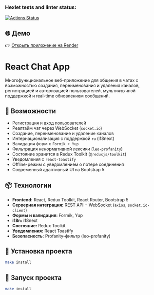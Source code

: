 ### Hexlet tests and linter status:
[![Actions Status](https://github.com/GlebZhigulev/frontend-project-12/actions/workflows/hexlet-check.yml/badge.svg)](https://github.com/GlebZhigulev/frontend-project-12/actions)

## 🌐 Демо

👉 [Открыть приложение на Render](https://frontend-project-12-xkg6.onrender.com)

# React Chat App

Многофункциональное веб-приложение для общения в чатах с возможностью создания, переименования и удаления каналов, регистрацией и авторизацией пользователей, мультиязычной поддержкой и real-time обновлением сообщений.

## 🚀 Возможности

- Регистрация и вход пользователей
- Реалтайм чат через WebSocket (`socket.io`)
- Создание, переименование и удаление каналов
- Интернационализация с поддержкой `ru` (i18next)
- Валидация форм с `Formik + Yup`
- Фильтрация ненормативной лексики (`leo-profanity`)
- Состояние хранится в Redux Toolkit (`@reduxjs/toolkit`)
- Уведомления с `react-toastify`
- Offline-режим с уведомлением о потере соединения
- Современный адаптивный UI на Bootstrap 5

## 📦 Технологии

- **Frontend:** React, Redux Toolkit, React Router, Bootstrap 5
- **Серверная интеграция:** REST API + WebSocket (`axios`, `socket.io-client`)
- **Формы и валидация:** Formik, Yup
- **i18n:** i18next
- **Состояние:** Redux Toolkit
- **Уведомления:** React Toastify
- **Безопасность:** Profanity-фильтр (leo-profanity)

## 🧪 Установка проекта

```bash
make install
```

## 🧪 Запуск проекта
```bash
make install
```